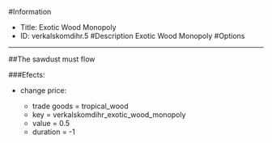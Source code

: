 #Information
 - Title: Exotic Wood Monopoly
 - ID: verkalskomdihr.5
#Description
Exotic Wood Monopoly
#Options

___
##The sawdust must flow

###Efects:<ul><li>change price:</li><ul><li>trade goods = tropical_wood</li><li>key = verkalskomdihr_exotic_wood_monopoly</li><li>value = 0.5</li><li>duration = -1</li></ul></ul>
